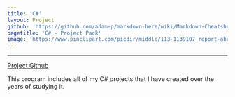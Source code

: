 ```yaml
---
title: 'C#'
layout: Project
github: 'https://github.com/adam-p/markdown-here/wiki/Markdown-Cheatsheet#blockquotes'
pagetitle: 'C# - Project Pack'
image: 'https://www.pinclipart.com/picdir/middle/113-1139107_report-abuse-pusheen-cat-nutella-clipart.png'
---
```


---

[Project Github](https://www.google.com)

This program includes all of my C# projects that I have 
created over the years of studying it. 

